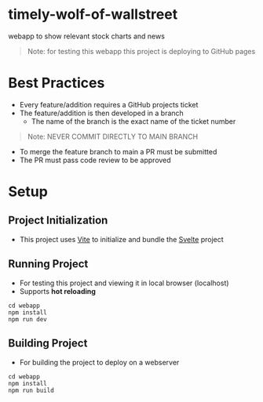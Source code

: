 # timely-wolf-of-wallstreet
webapp to show relevant stock charts and news

> Note: for testing this webapp this project is deploying to GitHub pages

# Best Practices
- Every feature/addition requires a GitHub projects ticket
- The feature/addition is then developed in a branch
  - The name of the branch is the exact name of the ticket number
> Note: NEVER COMMIT DIRECTLY TO MAIN BRANCH
- To merge the feature branch to main a PR must be submitted
- The PR must pass code review to be approved

# Setup

## Project Initialization
- This project uses [Vite](https://vitejs.dev/) to initialize and bundle the [Svelte](https://svelte.dev/) project

## Running Project
- For testing this project and viewing it in local browser (localhost)
- Supports **hot reloading**
```
cd webapp
npm install
npm run dev
```

## Building Project
- For building the project to deploy on a webserver
```
cd webapp
npm install
npm run build
```
